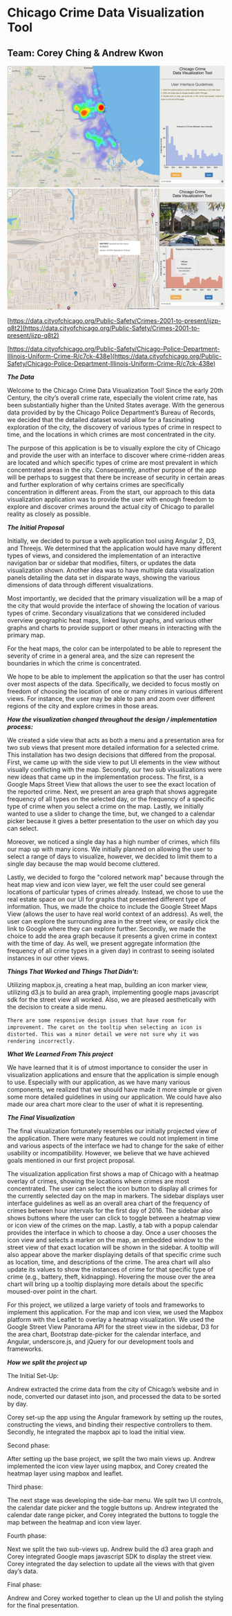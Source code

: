 # Chicago Crime Data Visualization Tool 

## Team: Corey Ching & Andrew Kwon

![image alt text](image_0.png)![image alt text](image_1.png)

[https://data.cityofchicago.org/Public-Safety/Crimes-2001-to-present/ijzp-q8t2](https://data.cityofchicago.org/Public-Safety/Crimes-2001-to-present/ijzp-q8t2)

[https://data.cityofchicago.org/Public-Safety/Chicago-Police-Department-Illinois-Uniform-Crime-R/c7ck-438e](https://data.cityofchicago.org/Public-Safety/Chicago-Police-Department-Illinois-Uniform-Crime-R/c7ck-438e)

**_The Data_**

Welcome to the Chicago Crime Data Visualization Tool! Since the early 20th Century, the city’s overall crime rate, especially the violent crime rate, has been substantially higher than the United States average. With the generous data provided by by the Chicago Police Department’s Bureau of Records, we decided that the detailed dataset would allow for a fascinating exploration of the city, the discovery of various types of crime in respect to time, and the locations in which crimes are most concentrated in the city.

The purpose of this application is be to visually explore the city of Chicago and provide the user with an interface to discover where crime-ridden areas are located and which specific types of crime are most prevalent in which concentrated areas in the city. Consequently, another purpose of the app will be perhaps to suggest that there be increase of security in certain areas and further exploration of why certains crimes are specifically concentration in different areas. From the start, our approach to this data visualization application was to provide the user with enough freedom to explore and discover crimes around the actual city of Chicago to parallel reality as closely as possible.

**_The Initial Proposal_**

Initially, we decided to pursue a web application tool using Angular 2, D3, and Threejs. We determined that the application would have many different types of views, and considered the implementation of an interactive navigation bar or sidebar that modifies, filters, or updates the data visualization shown. Another idea was to have multiple data visualization panels detailing the data set in disparate ways, showing the various dimensions of data through different visualizations.

Most importantly, we decided that the primary visualization will be a map of the city that would provide the interface of showing the location of various types of crime. Secondary visualizations that we considered included overview geographic heat maps, linked layout graphs, and various other graphs and charts to provide support or other means in interacting with the primary map.	

For the heat maps, the color can be interpolated to be able to represent the severity of crime in a general area, and the size can represent the boundaries in which the crime is concentrated.

We hope to be able to implement the application so that the user has control over most aspects of the data. Specifically, we decided to focus mostly on freedom of choosing the location of one or many crimes in various different views. For instance, the user may be able to pan and zoom over different regions of the city and explore crimes in those areas. 

**_How the visualization changed throughout the design / implementation process:_** 

We created a side view that acts as both a menu and a presentation area for two sub views that present more detailed information for a selected crime. This installation has two design decisions that differed from the proposal. First, we came up with the side view to put UI elements in the view without visually conflicting with the map. Secondly, our two sub visualizations were new ideas that came up in the implementation process. The first, is a Google Maps Street View that allows the user to see the exact location of the reported crime. Next, we present an area graph that shows aggregate frequency of all types on the selected day, or the frequency of a specific type of crime when you select a crime on the map. Lastly, we initially wanted to use a slider to change the time, but, we changed to a calendar picker because it gives a better presentation to the user on which day you can select. 

Moreover, we noticed a single day has a high number of crimes, which fills our map up with many icons. We initially planned on allowing the user to select a range of days to visualize, however, we decided to limit them to a single day because the map would become cluttered. 

Lastly, we decided to forgo the "colored network map" because through the heat map view and icon view layer, we felt the user could see general locations of particular types of crimes already. Instead, we chose to use the real estate space on our UI for graphs that presented different type of information. Thus, we made the choice to include the Google Street Maps View (allows the user to have real world context of an address). As well, the user can explore the surrounding area in the street view, or easily click the link to Google where they can explore further. Secondly, we made the choice to add the area graph because it presents a given crime in context with the time of day. As well, we present aggregate information (the frequency of all crime types in a given day) in contrast to seeing isolated instances in our other views.

**_Things That Worked and Things That Didn't:_**

Utilizing mapbox.js, creating a heat map, building an icon marker view, utilizing d3.js to build an area graph, implementing google maps javascript sdk for the street view all worked. Also, we are pleased aesthetically with the decision to create a side menu. 

	There are some responsive design issues that have room for improvement. The caret on the tooltip when selecting an icon is distorted. This was a minor detail we were not sure why it was rendering incorrectly. 

**_What We Learned From This project_**

We have learned that it is of utmost importance to consider the user in visualization applications and ensure that the application is simple enough to use. Especially with our application, as we have many various components, we realized that we should have made it more simple or given some more detailed guidelines in using our application. We could have also made our area chart more clear to the user of what it is representing. 

**_The Final Visualization_**

The final visualization fortunately resembles our initially projected view of the application. There were many features we could not implement in time and various aspects of the interface we had to change for the sake of either usability or incompatibility. However, we believe that we have achieved goals mentioned in our first project proposal. 

The visualization application first shows a map of Chicago with a heatmap overlay of crimes, showing the locations where crimes are most concentrated. The user can select the icon button to display all crimes for the currently selected day on the map in markers. The sidebar displays user interface guidelines as well as an overall area chart of the frequency of crimes between hour intervals for the first day of 2016. The sidebar also shows buttons where the user can click to toggle between a heatmap view or icon view of the crimes on the map. Lastly, a tab with a popup calendar provides the interface in which to choose a day. Once a user chooses the icon view and selects a marker on the map, an embedded window to the street view of that exact location will be shown in the sidebar. A tooltip will also appear above the marker displaying details of that specific crime such as location, time, and descriptions of the crime. The area chart will also update its values to show the instances of crime for that specific type of crime (e.g., battery, theft, kidnapping). Hovering the mouse over the area chart will bring up a tooltip displaying more details about the specific moused-over point in the chart.

For this project, we utilized a large variety of tools and frameworks to implement this application. For the map and icon view, we used the Mapbox platform with the Leaflet to overlay a heatmap visualization. We used the Google Street View Panorama API for the street view in the sidebar, D3 for the area chart, Bootstrap date-picker for the calendar interface, and Angular, underscore.js, and jQuery for our development tools and frameworks. 

**_How we split the project up_**

The Initial Set-Up:

Andrew extracted the crime data from the city of Chicago’s website and in node, converted our dataset into json, and processed the data to be sorted by day.

Corey set-up the app using the Angular framework by setting up the routes, constructing the views, and binding their respective controllers to them. Secondly, he integrated the mapbox api to load the initial view. 

Second phase:

After setting up the base project, we split the two main views up. Andrew implemented the icon view layer using mapbox, and Corey created the heatmap layer using mapbox and leaflet. 

Third phase:

The next stage was developing the side-bar menu. We split two UI controls, the calendar date picker and the toggle buttons up. Andrew integrated the calendar date range picker, and Corey integrated the buttons to toggle the map between the heatmap and icon view layer. 

Fourth phase:

Next we split the two sub-views up. Andrew build the d3 area graph and Corey integrated Google maps javascript SDK to display the street view. Corey integrated the day selection to update all the views with that given day’s data. 

Final phase: 

Andrew and Corey worked together to clean up the UI and polish the styling for the final presentation. 

	

